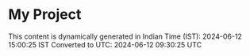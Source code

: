 # My Project

This content is dynamically generated in Indian Time (IST): 2024-06-12 15:00:25 IST
Converted to UTC: 2024-06-12 09:30:25 UTC
